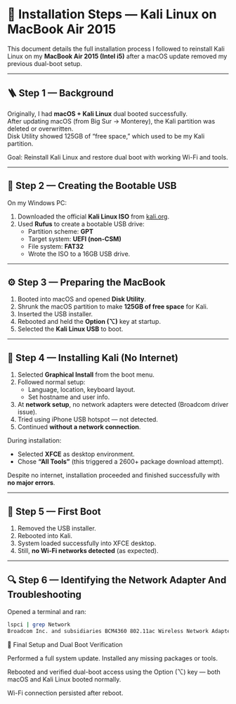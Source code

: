 # 🧰 Installation Steps — Kali Linux on MacBook Air 2015
 
This document details the full installation process I followed to reinstall Kali Linux on my **MacBook Air 2015 (Intel i5)** after a macOS update removed my previous dual-boot setup.

---

## 🪜 Step 1 — Background

Originally, I had **macOS + Kali Linux** dual booted successfully.  
After updating macOS (from Big Sur → Monterey), the Kali partition was deleted or overwritten.  
Disk Utility showed 125GB of “free space,” which used to be my Kali partition.

Goal: Reinstall Kali Linux and restore dual boot with working Wi-Fi and tools.

---

## 💾 Step 2 — Creating the Bootable USB

On my Windows PC:

1. Downloaded the official **Kali Linux ISO** from [kali.org](https://www.kali.org/get-kali/).  
2. Used **Rufus** to create a bootable USB drive:
   - Partition scheme: **GPT**
   - Target system: **UEFI (non-CSM)**
   - File system: **FAT32**
   - Wrote the ISO to a 16GB USB drive.

---

## ⚙️ Step 3 — Preparing the MacBook

1. Booted into macOS and opened **Disk Utility**.  
2. Shrunk the macOS partition to make **125GB of free space** for Kali.  
3. Inserted the USB installer.  
4. Rebooted and held the **Option (⌥)** key at startup.  
5. Selected the **Kali Linux USB** to boot.

---

## 🧩 Step 4 — Installing Kali (No Internet)

1. Selected **Graphical Install** from the boot menu.  
2. Followed normal setup:
   - Language, location, keyboard layout.  
   - Set hostname and user info.  
3. At **network setup**, no network adapters were detected (Broadcom driver issue).  
4. Tried using iPhone USB hotspot — not detected.  
5. Continued **without a network connection**.

During installation:
- Selected **XFCE** as desktop environment.  
- Chose **“All Tools”** (this triggered a 2600+ package download attempt).

Despite no internet, installation proceeded and finished successfully with **no major errors**.

---

## 🔁 Step 5 — First Boot

1. Removed the USB installer.  
2. Rebooted into Kali.  
3. System loaded successfully into XFCE desktop.  
4. Still, **no Wi-Fi networks detected** (as expected).

---

## 🔍 Step 6 — Identifying the Network Adapter And Troubleshooting

Opened a terminal and ran:

```bash
lspci | grep Network
Broadcom Inc. and subsidiaries BCM4360 802.11ac Wireless Network Adapter
```
🧰 Final Setup and Dual Boot Verification

Performed a full system update.
Installed any missing packages or tools.

Rebooted and verified dual-boot access using the Option (⌥) key — both macOS and Kali Linux booted normally.

Wi-Fi connection persisted after reboot.
